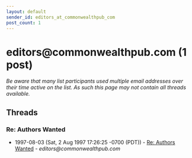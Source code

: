 ```yaml
---
layout: default
sender_id: editors_at_commonwealthpub_com
post_count: 1
---
```


# editors<span>@</span>commonwealthpub.com (1 post)

_Be aware that many list participants used multiple email addresses over their time active on the list. As such this page may not contain all threads available._

## Threads

### Re: Authors Wanted
+ 1997-08-03 (Sat, 2 Aug 1997 17:26:25 -0700 (PDT)) - [Re: Authors Wanted](/archive/1997/08/a4c7866c7053d90c6de5065c4093a157296fbc0705cef97c449cc05598147b2b) - _editors@commonwealthpub.com_

